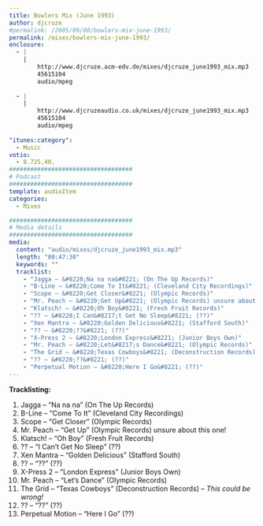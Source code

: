 ```yaml
---
title: Bowlers Mix (June 1993)
author: djcruze
#permalink: /2005/09/08/bowlers-mix-june-1993/
permalink: /mixes/bowlers-mix-june-1993/
enclosure:
  - |
    |
        http://www.djcruze.acm-edv.de/mixes/djcruze_june1993_mix.mp3
        45615104
        audio/mpeg
        
  - |
    |
        http://www.djcruzeaudio.co.uk/mixes/djcruze_june1993_mix.mp3
        45615104
        audio/mpeg
        
"itunes:category":
  - Music
votio:
  - 8.725,40,
###################################
# Podcast
###################################
template: audioItem
categories:
  - Mixes

###################################
# Media details
###################################
media:
  content: "audio/mixes/djcruze_june1993_mix.mp3"
  length: "00:47:30"
  keywords: ""
  tracklist:
    - "Jagga – &#8220;Na na na&#8221; (On The Up Records)"
    - "B-Line – &#8220;Come To It&#8221; (Cleveland City Recordings)"
    - "Scope – &#8220;Get Closer&#8221; (Olympic Records)"
    - "Mr. Peach – &#8220;Get Up&#8221; (Olympic Records) unsure about this one!"
    - "Klatsch! – &#8220;Oh Boy&#8221; (Fresh Fruit Records)"
    - "?? – &#8220;I Can&#8217;t Get No Sleep&#8221; (??)"
    - "Xen Mantra – &#8220;Golden Delicious&#8221; (Stafford South)"
    - "?? – &#8220;??&#8221; (??)"
    - "X-Press 2 – &#8220;London Express&#8221; (Junior Boys Own)"
    - "Mr. Peach – &#8220;Let&#8217;s Dance&#8221; (Olympic Records)"
    - "The Grid – &#8220;Texas Cowboys&#8221; (Deconstruction Records) – *This could be wrong!*"
    - "?? – &#8220;??&#8221; (??)"
    - "Perpetual Motion – &#8220;Here I Go&#8221; (??)"
---
```


**Tracklisting:**

  1. Jagga – &#8220;Na na na&#8221; (On The Up Records)
  2. B-Line – &#8220;Come To It&#8221; (Cleveland City Recordings)
  3. Scope – &#8220;Get Closer&#8221; (Olympic Records)
  4. Mr. Peach – &#8220;Get Up&#8221; (Olympic Records) unsure about this one!
  5. Klatsch! – &#8220;Oh Boy&#8221; (Fresh Fruit Records)
  6. ?? – &#8220;I Can&#8217;t Get No Sleep&#8221; (??)
  7. Xen Mantra – &#8220;Golden Delicious&#8221; (Stafford South)
  8. ?? – &#8220;??&#8221; (??)
  9. X-Press 2 – &#8220;London Express&#8221; (Junior Boys Own)
 10. Mr. Peach – &#8220;Let&#8217;s Dance&#8221; (Olympic Records)
 11. The Grid – &#8220;Texas Cowboys&#8221; (Deconstruction Records) – *This could be wrong!*
 12. ?? – &#8220;??&#8221; (??)
 13. Perpetual Motion – &#8220;Here I Go&#8221; (??)